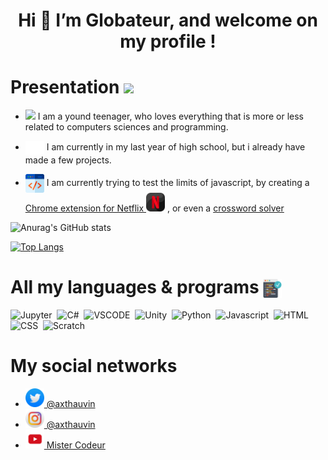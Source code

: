<h1 align = "center"> Hi 👋 I’m Globateur, and welcome on my profile ! </h1>

<h1> Presentation  <img src="https://image.flaticon.com/icons/png/512/1527/1527031.png" width = 40px> </h1> 


- <img src="https://cdn.icon-icons.com/icons2/2351/PNG/512/logo_telegram_airplane_air_plane_paper_airplane_icon_143169.png" width = 30px> I am a yound teenager, who loves everything that is more or less related to computers sciences and programming.


- <img src="./graduation-hat-white.svg" width = 30px style="vertical-align:middle"> I am currently in my last year of high school, but i already have made a few projects.

- <img src="./web-development.svg" width = 30px style="vertical-align:middle"> I am currently trying to test the limits of javascript, by creating a <a href="https://github.com/Globateur/Netflix-better-marks"> Chrome extension for Netflix <img src="./Netflix-icon.png" width=30px></a> , or even a  <a href = "https://programmemotscroises.github.io/">crossword solver</a>

<!--

![Anurag's GitHub stats](https://github-readme-stats.vercel.app/api?username=globateur&show_icons=true&theme=synthwave)
-->


![Anurag's GitHub stats](https://github-readme-stats.vercel.app/api?username=axthauvin&show_icons=true&theme=radical)

[![Top Langs](https://github-readme-stats.vercel.app/api/top-langs/?username=axthauvin&theme=radical)](https://github.com/anuraghazra/github-readme-stats)


# All my languages & programs <img src="./code.svg" width = 30px style="vertical-align:middle">
![Jupyter](https://img.shields.io/badge/Jupyter-white?style=plastic&logo=Jupyter)&nbsp;
![C#](https://img.shields.io/badge/C-sharp-white?style=plastic&logo=c-sharp)&nbsp;
![VSCODE](https://img.shields.io/badge/Visual-studio-white?style=plastic&logo=visual-studio&logoColor=007ACC)&nbsp;
![Unity](https://img.shields.io/badge/Unity-white?style=plastic&logo=unity&logoColor=09090c)&nbsp;
![Python](https://img.shields.io/badge/Python-white?style=plastic&logo=python&logoColor=386e9c)&nbsp;
![Javascript](https://img.shields.io/badge/Javascript-white?style=plastic&logo=javascript)&nbsp;
![HTML](https://img.shields.io/badge/Html-white?style=plastic&logo=html5)&nbsp;
![CSS](https://img.shields.io/badge/Css-white?style=plastic&logo=css3&logoColor=007ACC)&nbsp;
![Scratch](https://img.shields.io/badge/Scratch-white?style=plastic&logo=scratch)&nbsp;


# My social networks

- <a href = "https://twitter.com/axthauvin"> <img src="./twitter.png" width = 30px> @axthauvin</a> 
- <a href = "https://instagram.com/axthauvin"> <img src="./instagram.png" width = 30px> @axthauvin</a> 
- <a href = "https://www.youtube.com/channel/UCF6zpti-ice10f9RInxHyFA"> <img src="./youtube.png" width = 30px> Mister Codeur</a> 


<!---
Globateur/Globateur is a ✨ special ✨ repository because its `README.md` (this file) appears on your GitHub profile.
You can click the Preview link to take a look at your changes.
--->
